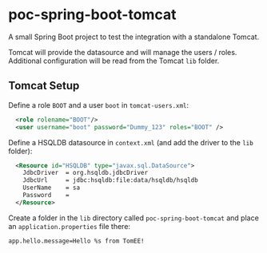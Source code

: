 # poc-spring-boot-tomcat

A small Spring Boot project to test the integration with a standalone Tomcat.

Tomcat will provide the datasource and will manage the users / roles. Additional configuration will
be read from the Tomcat `lib` folder.

## Tomcat Setup

Define a role `BOOT` and a user `boot` in `tomcat-users.xml`:

````xml
  <role rolename="BOOT"/>
  <user username="boot" password="Dummy_123" roles="BOOT" />
````

Define a HSQLDB datasource in `context.xml` (and add the driver to the `lib` folder):

````xml
  <Resource id="HSQLDB" type="javax.sql.DataSource">
    JdbcDriver  = org.hsqldb.jdbcDriver
    JdbcUrl     = jdbc:hsqldb:file:data/hsqldb/hsqldb
    UserName    = sa
    Password    = 
  </Resource>
````

Create a folder in the `lib` directory called `poc-spring-boot-tomcat` and place an `application.properties`
file there:

````properties
app.hello.message=Hello %s from TomEE!
````

